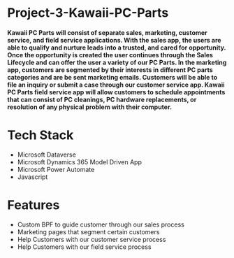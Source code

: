 # Project-3-Kawaii-PC-Parts
#### Kawaii PC Parts will consist of separate sales, marketing, customer service, and field service applications. With the sales app, the users are able to qualify and nurture leads into a trusted, and cared for opportunity. Once the opportunity is created the user continues through the Sales Lifecycle and can offer the user a variety of our PC Parts. In the marketing app, customers are segmented by their interests in different PC parts categories and are be sent marketing emails. Customers will be able to file an inquiry or submit a case through our customer service app. Kawaii PC Parts field service app will allow customers to schedule appointments that can consist of PC cleanings, PC hardware replacements, or resolution of any physical problem with their computer.
# Tech Stack
 - Microsoft Dataverse
 - Microsoft Dynamics 365 Model Driven App
 - Microsoft Power Automate
 - Javascript

# Features
 - Custom BPF to guide customer through our sales process
 - Marketing pages that segment certain customers
 - Help Customers with our customer service process
 - Help Customers with our field service process
